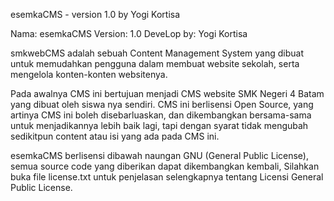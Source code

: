 esemkaCMS - version 1.0 by Yogi Kortisa

Nama: esemkaCMS
Version: 1.0
DeveLop by: Yogi Kortisa

smkwebCMS adalah sebuah Content Management System yang dibuat untuk memudahkan pengguna dalam membuat website sekolah, serta mengelola konten-konten websitenya.

Pada awalnya CMS ini bertujuan menjadi CMS website SMK Negeri 4 Batam yang dibuat oleh siswa nya sendiri. CMS ini berlisensi Open Source, yang artinya CMS ini boleh disebarluaskan, dan dikembangkan bersama-sama untuk menjadikannya lebih baik lagi, tapi dengan syarat tidak mengubah sedikitpun content atau isi yang ada pada CMS ini.

esemkaCMS berlisensi dibawah naungan GNU (General Public License), semua source code yang diberikan dapat dikembangkan kembali, Silahkan buka file license.txt untuk penjelasan selengkapnya tentang Licensi General Public License.
